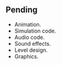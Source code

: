 ## Pending
- Animation.
- Simulation code.
- Audio code.
- Sound effects.
- Level design.
- Graphics.
